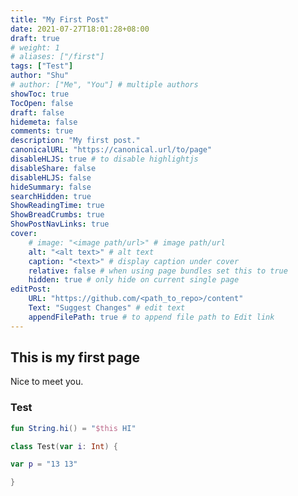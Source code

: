 ```yaml
---
title: "My First Post"
date: 2021-07-27T18:01:28+08:00
draft: true
# weight: 1
# aliases: ["/first"]
tags: ["Test"]
author: "Shu"
# author: ["Me", "You"] # multiple authors
showToc: true
TocOpen: false
draft: false
hidemeta: false
comments: true
description: "My first post."
canonicalURL: "https://canonical.url/to/page"
disableHLJS: true # to disable highlightjs
disableShare: false
disableHLJS: false
hideSummary: false
searchHidden: true
ShowReadingTime: true
ShowBreadCrumbs: true
ShowPostNavLinks: true
cover:
    # image: "<image path/url>" # image path/url
    alt: "<alt text>" # alt text
    caption: "<text>" # display caption under cover
    relative: false # when using page bundles set this to true
    hidden: true # only hide on current single page
editPost:
    URL: "https://github.com/<path_to_repo>/content"
    Text: "Suggest Changes" # edit text
    appendFilePath: true # to append file path to Edit link
---
```

## This is my first page

Nice to meet you.

### Test

```kotlin
fun String.hi() = "$this HI"

class Test(var i: Int) {

var p = "13 13"

}
```
